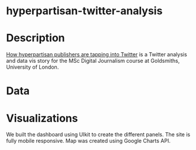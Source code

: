 # hyperpartisan-twitter-analysis


<h1>Description</h1>
<p><a href="http://igor.gold.ac.uk/~bcool001/portfolio/hyperpartisan/index.html">How hyperpartisan publishers are tapping into Twitter</a> is a Twitter analysis and data vis story for the MSc Digital Journalism course at Goldsmiths, University of London. </p>

<h1>Data</h1>

</p>

<h1>Visualizations</h1>
<p>We built the dashboard using UIkit to create the different panels. The site is fully mobile responsive. Map was created using Google Charts API. </p>
